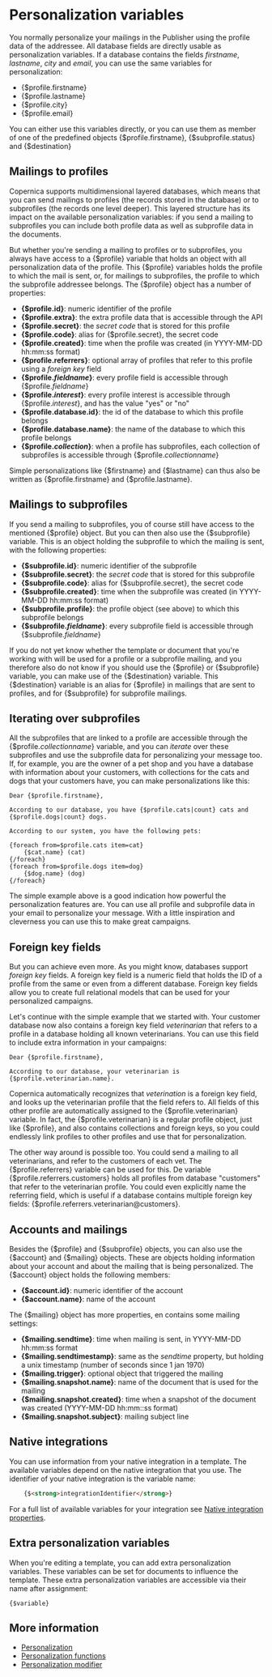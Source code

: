 # Personalization variables

You normally personalize your mailings in the Publisher using the profile data
of the addressee. All database fields are directly usable as personalization 
variables. If a database contains the fields *firstname*, *lastname*, *city* 
and *email*, you can use the same variables for personalization:

* {$profile.firstname}
* {$profile.lastname}
* {$profile.city}
* {$profile.email}

You can either use this variables directly, or you can use them as member
of one of the predefined objects {$profile.firstname}, {$subprofile.status} 
and {$destination}

## Mailings to profiles

Copernica supports multidimensional layered databases, which means that you can
send mailings to profiles (the records stored in the database) or to subprofiles
(the records one level deeper). This layered structure has its impact on the available 
personalization variables: if you send a mailing to subprofiles you can include
both profile data as well as subprofile data in the documents.

But whether you're sending a mailing to profiles or to subprofiles, you always 
have access to a {$profile} variable that holds an object with all personalization
data of the profile. This {$profile} variables holds the profile to which the mail 
is sent, or, for mailings to subprofiles, the profile to which the subprofile
addressee belongs. The {$profile} object has a number of properties:

* **{$profile.id}**: numeric identifier of the profile
* **{$profile.extra}**: the extra profile data that is accessible through the API
* **{$profile.secret}**: the *secret code* that is stored for this profile
* **{$profile.code}**: alias for {$profile.secret}, the secret code
* **{$profile.created}**: time when the profile was created (in YYYY-MM-DD hh:mm:ss format)
* **{$profile.referrers}**: optional array of profiles that refer to this profile using a *foreign key* field
* **{$profile.*fieldname*}**: every profile field is accessible through {$profile.*fieldname*}
* **{$profile.*interest*}**: every profile interest is accessible through {$profile.*interest*}, and has the value "yes" or "no"
* **{$profile.database.id}**: the id of the database to which this profile belongs
* **{$profile.database.name}**: the name of the database to which this profile belongs
* **{$profile.*collection*}**: when a profile has subprofiles, each collection of subprofiles is accessible through {$profile.*collectionname*}

Simple personalizations like {$firstname} and {$lastname} can thus also be written
as {$profile.firstname} and {$profile.lastname}.

## Mailings to subprofiles

If you send a mailing to subprofiles, you of course still have access to the 
mentioned {$profile} object. But you can then also use the {$subprofile} variable.
This is an object holding the subprofile to which the mailing is sent, with
the following properties:

* **{$subprofile.id}**: numeric identifier of the subprofile
* **{$subprofile.secret}**: the *secret code* that is stored for this subprofile
* **{$subprofile.code}**: alias for {$subprofile.secret}, the secret code
* **{$subprofile.created}**: time when the subprofile was created (in YYYY-MM-DD hh:mm:ss format)
* **{$subprofile.profile}**: the profile object (see above) to which this subprofile belongs
* **{$subprofile.*fieldname*}**: every subprofile field is accessible through {$subprofile.*fieldname*}

If you do not yet know whether the template or document that you're working with
will be used for a profile or a subprofile mailing, and you therefore also do not
know if you should use the {$profile} or {$subprofile} variable, you can make use
of the {$destination} variable. This {$destination} variable is an alias for
{$profile} in mailings that are sent to profiles, and for {$subprofile} for
subprofile mailings.

## Iterating over subprofiles

All the subprofiles that are linked to a profile are accessible through the
{$profile.*collectionname*} variable, and you can *iterate* over these subprofiles
and use the subprofile data for personalizing your message too. If, for example,
you are the owner of a pet shop and you have a database with information about
your customers, with collections for the cats and dogs that your customers have,
you can make personalizations like this:

    Dear {$profile.firstname},
    
    According to our database, you have {$profile.cats|count} cats and
    {$profile.dogs|count} dogs. 
    
    According to our system, you have the following pets:
    
    {foreach from=$profile.cats item=cat}
        {$cat.name} (cat)
    {/foreach}
    {foreach from=$profile.dogs item=dog}
        {$dog.name} (dog)
    {/foreach}

The simple example above is a good indication how powerful the personalization 
features are. You can use all profile and subprofile data in your email to 
personalize your message. With a little inspiration and cleverness you can use
this to make great campaigns.

## Foreign key fields

But you can achieve even more. As you might know, databases support *foreign
key* fields. A foreign key field is a numeric field that holds the ID of a profile
from the same or even from a different database. Foreign key fields allow you
to create full relational models that can be used for your personalized campaigns.

Let's continue with the simple example that we started with. Your customer
database now also contains a foreign key field *veterinarian* that refers to a 
profile in a database holding all known veterinarians. You can use this field
to include extra information in your campaigns:

    Dear {$profile.firstname},
    
    According to our database, your veterinarian is {$profile.veterinarian.name}.
 
Copernica automatically recognizes that *veterination* is a foreign key field, and
looks up the veterinarian profile that the field refers to. All fields of this 
other profile are automatically assigned to the {$profile.veterinarian} variable. In 
fact, the {$profile.veterinarian} is a regular profile object, just like {$profile},
and also contains collections and foreign keys, so you could endlessly link profiles
to other profiles and use that for personalization.

The other way around is possible too. You could send a mailing to all veterinarians,
and refer to the customers of each vet. The {$profile.referrers} variable can be
used for this. De variable {$profile.referrers.customers} holds all profiles from
database "customers" that refer to the veterinarian profile. You could even explicitly
name the referring field, which is useful if a database contains multiple foreign
key fields: {$profile.referrers.veterinarian@customers}.

## Accounts and mailings

Besides the {$profile} and {$subprofile} objects, you can also use the {$account}
and {$mailing} objects. These are objects holding information about your account
and about the mailing that is being personalized. The {$account} object holds
the following members:

* **{$account.id}**: numeric identifier of the account
* **{$account.name}**: name of the account

The {$mailing} object has more properties, en contains some mailing settings:

* **{$mailing.sendtime}**: time when mailing is sent, in YYYY-MM-DD hh:mm:ss format
* **{$mailing.sendtimestamp}**: same as the *sendtime* property, but holding a unix timestamp (number of seconds since 1 jan 1970)
* **{$mailing.trigger}**: optional object that triggered the mailing
* **{$mailing.snapshot.name}**: name of the document that is used for the mailing
* **{$mailing.snapshot.created}**: time when a snapshot of the document was created (YYYY-MM-DD hh:mm::ss format)
* **{$mailing.snapshot.subject}**: mailing subject line

## Native integrations

You can use information from your native integration in a template. The available variables depend on the native integration that you use.
The identifier of your native integration is the variable name:

```html
    {$<strong>integrationIdentifier</strong>}
```

For a full list of available variables for your integration see [Native integration properties](./personalization-integration-variables).

## Extra personalization variables

When you're editing a template, you can add extra personalization variables.
These variables can be set for documents to influence the template. These extra 
personalization variables are accessible via their name after assignment: 

    {$variable}

## More information

* [Personalization](./personalization)
* [Personalization functions](./personalization-functions)
* [Personalization modifier](./personalization-modifiers)
